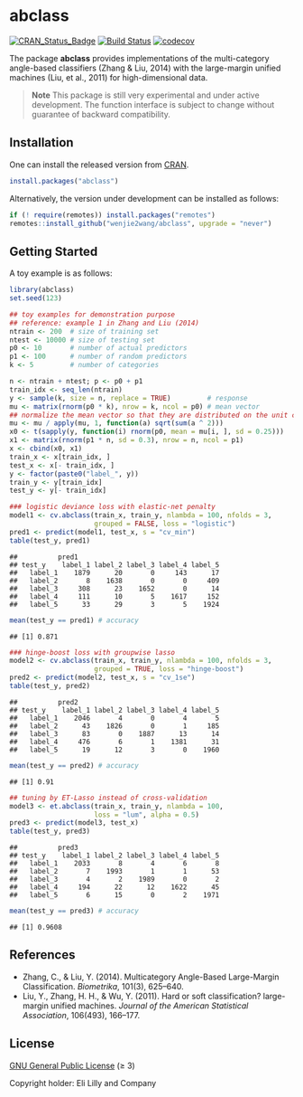 abclass
================

[![CRAN_Status_Badge](https://www.r-pkg.org/badges/version/abclass)](https://CRAN.R-project.org/package=abclass)
[![Build
Status](https://github.com/wenjie2wang/abclass/workflows/R-CMD-check/badge.svg)](https://github.com/wenjie2wang/abclass/actions)
[![codecov](https://codecov.io/gh/wenjie2wang/abclass/branch/main/graph/badge.svg)](https://app.codecov.io/gh/wenjie2wang/abclass)

The package **abclass** provides implementations of the multi-category
angle-based classifiers (Zhang & Liu, 2014) with the large-margin
unified machines (Liu, et al., 2011) for high-dimensional data.

> **Note** This package is still very experimental and under active
> development. The function interface is subject to change without
> guarantee of backward compatibility.

## Installation

One can install the released version from
[CRAN](https://CRAN.R-project.org/package=abclass).

``` r
install.packages("abclass")
```

Alternatively, the version under development can be installed as
follows:

``` r
if (! require(remotes)) install.packages("remotes")
remotes::install_github("wenjie2wang/abclass", upgrade = "never")
```

## Getting Started

A toy example is as follows:

``` r
library(abclass)
set.seed(123)

## toy examples for demonstration purpose
## reference: example 1 in Zhang and Liu (2014)
ntrain <- 200  # size of training set
ntest <- 10000 # size of testing set
p0 <- 10       # number of actual predictors
p1 <- 100      # number of random predictors
k <- 5         # number of categories

n <- ntrain + ntest; p <- p0 + p1
train_idx <- seq_len(ntrain)
y <- sample(k, size = n, replace = TRUE)         # response
mu <- matrix(rnorm(p0 * k), nrow = k, ncol = p0) # mean vector
## normalize the mean vector so that they are distributed on the unit circle
mu <- mu / apply(mu, 1, function(a) sqrt(sum(a ^ 2)))
x0 <- t(sapply(y, function(i) rnorm(p0, mean = mu[i, ], sd = 0.25)))
x1 <- matrix(rnorm(p1 * n, sd = 0.3), nrow = n, ncol = p1)
x <- cbind(x0, x1)
train_x <- x[train_idx, ]
test_x <- x[- train_idx, ]
y <- factor(paste0("label_", y))
train_y <- y[train_idx]
test_y <- y[- train_idx]

### logistic deviance loss with elastic-net penalty
model1 <- cv.abclass(train_x, train_y, nlambda = 100, nfolds = 3,
                     grouped = FALSE, loss = "logistic")
pred1 <- predict(model1, test_x, s = "cv_min")
table(test_y, pred1)
```

    ##          pred1
    ## test_y    label_1 label_2 label_3 label_4 label_5
    ##   label_1    1879      20       0     143      17
    ##   label_2       8    1638       0       0     409
    ##   label_3     308      23    1652       0      14
    ##   label_4     111      10       5    1617     152
    ##   label_5      33      29       3       5    1924

``` r
mean(test_y == pred1) # accuracy
```

    ## [1] 0.871

``` r
### hinge-boost loss with groupwise lasso
model2 <- cv.abclass(train_x, train_y, nlambda = 100, nfolds = 3,
                     grouped = TRUE, loss = "hinge-boost")
pred2 <- predict(model2, test_x, s = "cv_1se")
table(test_y, pred2)
```

    ##          pred2
    ## test_y    label_1 label_2 label_3 label_4 label_5
    ##   label_1    2046       4       0       4       5
    ##   label_2      43    1826       0       1     185
    ##   label_3      83       0    1887      13      14
    ##   label_4     476       6       1    1381      31
    ##   label_5      19      12       3       0    1960

``` r
mean(test_y == pred2) # accuracy
```

    ## [1] 0.91

``` r
## tuning by ET-Lasso instead of cross-validation
model3 <- et.abclass(train_x, train_y, nlambda = 100,
                     loss = "lum", alpha = 0.5)
pred3 <- predict(model3, test_x)
table(test_y, pred3)
```

    ##          pred3
    ## test_y    label_1 label_2 label_3 label_4 label_5
    ##   label_1    2033       8       4       6       8
    ##   label_2       7    1993       1       1      53
    ##   label_3       4       2    1989       0       2
    ##   label_4     194      22      12    1622      45
    ##   label_5       6      15       0       2    1971

``` r
mean(test_y == pred3) # accuracy
```

    ## [1] 0.9608

## References

-   Zhang, C., & Liu, Y. (2014). Multicategory Angle-Based Large-Margin
    Classification. *Biometrika*, 101(3), 625–640.
-   Liu, Y., Zhang, H. H., & Wu, Y. (2011). Hard or soft classification?
    large-margin unified machines. *Journal of the American Statistical
    Association*, 106(493), 166–177.

## License

[GNU General Public License](https://www.gnu.org/licenses/) (≥ 3)

Copyright holder: Eli Lilly and Company
